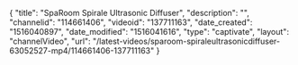 {
    "title": "SpaRoom Spirale Ultrasonic Diffuser",
    "description": "",
    "channelid": "114661406",
    "videoid": "137711163",
    "date_created": "1516040897",
    "date_modified": "1516041616",
    "type": "captivate",
    "layout": "channelVideo",
    "url": "\/latest-videos\/sparoom-spiraleultrasonicdiffuser-63052527-mp4\/114661406-137711163"
}